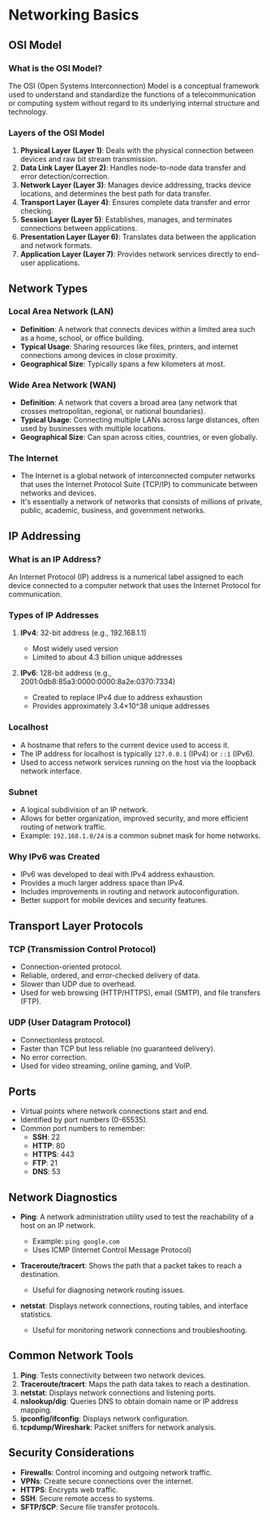 # Networking Basics

## OSI Model

### What is the OSI Model?
The OSI (Open Systems Interconnection) Model is a conceptual framework used to understand and standardize the functions of a telecommunication or computing system without regard to its underlying internal structure and technology.

### Layers of the OSI Model
1. **Physical Layer (Layer 1)**: Deals with the physical connection between devices and raw bit stream transmission.
2. **Data Link Layer (Layer 2)**: Handles node-to-node data transfer and error detection/correction.
3. **Network Layer (Layer 3)**: Manages device addressing, tracks device locations, and determines the best path for data transfer.
4. **Transport Layer (Layer 4)**: Ensures complete data transfer and error checking.
5. **Session Layer (Layer 5)**: Establishes, manages, and terminates connections between applications.
6. **Presentation Layer (Layer 6)**: Translates data between the application and network formats.
7. **Application Layer (Layer 7)**: Provides network services directly to end-user applications.

## Network Types

### Local Area Network (LAN)
- **Definition**: A network that connects devices within a limited area such as a home, school, or office building.
- **Typical Usage**: Sharing resources like files, printers, and internet connections among devices in close proximity.
- **Geographical Size**: Typically spans a few kilometers at most.

### Wide Area Network (WAN)
- **Definition**: A network that covers a broad area (any network that crosses metropolitan, regional, or national boundaries).
- **Typical Usage**: Connecting multiple LANs across large distances, often used by businesses with multiple locations.
- **Geographical Size**: Can span across cities, countries, or even globally.

### The Internet
- The Internet is a global network of interconnected computer networks that uses the Internet Protocol Suite (TCP/IP) to communicate between networks and devices.
- It's essentially a network of networks that consists of millions of private, public, academic, business, and government networks.

## IP Addressing

### What is an IP Address?
An Internet Protocol (IP) address is a numerical label assigned to each device connected to a computer network that uses the Internet Protocol for communication.

### Types of IP Addresses
1. **IPv4**: 32-bit address (e.g., 192.168.1.1)
   - Most widely used version
   - Limited to about 4.3 billion unique addresses

2. **IPv6**: 128-bit address (e.g., 2001:0db8:85a3:0000:0000:8a2e:0370:7334)
   - Created to replace IPv4 due to address exhaustion
   - Provides approximately 3.4×10^38 unique addresses

### Localhost
- A hostname that refers to the current device used to access it.
- The IP address for localhost is typically `127.0.0.1` (IPv4) or `::1` (IPv6).
- Used to access network services running on the host via the loopback network interface.

### Subnet
- A logical subdivision of an IP network.
- Allows for better organization, improved security, and more efficient routing of network traffic.
- Example: `192.168.1.0/24` is a common subnet mask for home networks.

### Why IPv6 was Created
- IPv6 was developed to deal with IPv4 address exhaustion.
- Provides a much larger address space than IPv4.
- Includes improvements in routing and network autoconfiguration.
- Better support for mobile devices and security features.

## Transport Layer Protocols

### TCP (Transmission Control Protocol)
- Connection-oriented protocol.
- Reliable, ordered, and error-checked delivery of data.
- Slower than UDP due to overhead.
- Used for web browsing (HTTP/HTTPS), email (SMTP), and file transfers (FTP).

### UDP (User Datagram Protocol)
- Connectionless protocol.
- Faster than TCP but less reliable (no guaranteed delivery).
- No error correction.
- Used for video streaming, online gaming, and VoIP.

## Ports
- Virtual points where network connections start and end.
- Identified by port numbers (0-65535).
- Common port numbers to remember:
  - **SSH**: 22
  - **HTTP**: 80
  - **HTTPS**: 443
  - **FTP**: 21
  - **DNS**: 53

## Network Diagnostics
- **Ping**: A network administration utility used to test the reachability of a host on an IP network.
  - Example: `ping google.com`
  - Uses ICMP (Internet Control Message Protocol)

- **Traceroute/tracert**: Shows the path that a packet takes to reach a destination.
  - Useful for diagnosing network routing issues.

- **netstat**: Displays network connections, routing tables, and interface statistics.
  - Useful for monitoring network connections and troubleshooting.

## Common Network Tools
1. **Ping**: Tests connectivity between two network devices.
2. **Traceroute/tracert**: Maps the path data takes to reach a destination.
3. **netstat**: Displays network connections and listening ports.
4. **nslookup/dig**: Queries DNS to obtain domain name or IP address mapping.
5. **ipconfig/ifconfig**: Displays network configuration.
6. **tcpdump/Wireshark**: Packet sniffers for network analysis.

## Security Considerations
- **Firewalls**: Control incoming and outgoing network traffic.
- **VPNs**: Create secure connections over the internet.
- **HTTPS**: Encrypts web traffic.
- **SSH**: Secure remote access to systems.
- **SFTP/SCP**: Secure file transfer protocols.